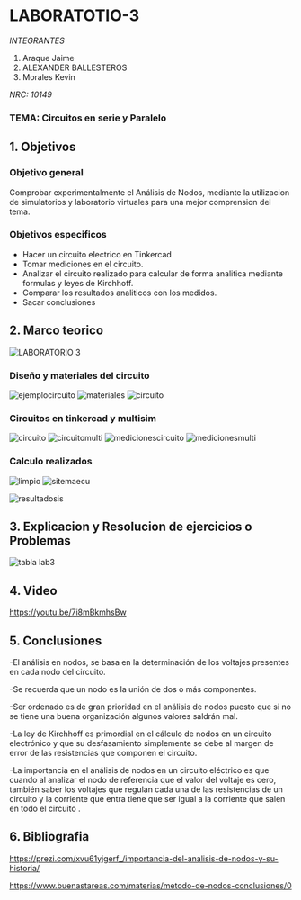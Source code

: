 # LABORATOTIO-3

*INTEGRANTES*

1. Araque Jaime
2. ALEXANDER BALLESTEROS
3. Morales Kevin

*NRC: 10149*
### TEMA: Circuitos en serie y Paralelo


## 1. Objetivos


### Objetivo general
Comprobar experimentalmente el Análisis de Nodos, mediante la utilizacion de simulatorios y laboratorio virtuales para una mejor comprension del tema.



### Objetivos especificos
* Hacer un circuito electrico en Tinkercad
* Tomar mediciones en el circuito.
* Analizar el circuito realizado para calcular de forma analitica mediante formulas y leyes de Kirchhoff.
* Comparar los resultados analiticos con los medidos.
* Sacar conclusiones


## 2. Marco teorico


![LABORATORIO 3](https://user-images.githubusercontent.com/93928146/143964687-5fe8c38c-7e6b-43ec-964c-dd074105c4a4.PNG)



### Diseño y materiales del circuito
![ejemplocircuito](https://user-images.githubusercontent.com/93224166/143963120-d3d6917f-f8cb-4f91-b536-3846ca8dd01b.png)
![materiales](https://user-images.githubusercontent.com/93224166/143963122-76efcdc1-f3a1-4d4b-b647-d93f75a4016c.png)
![circuito](https://user-images.githubusercontent.com/93951775/143691504-4161c3d0-1c25-46c5-ba71-0ea7030d7cdc.JPG)

### Circuitos en tinkercad y multisim
![circuito](https://user-images.githubusercontent.com/93224166/143962964-af1fbd4d-44a0-4f36-a8bc-118f1de140de.png)
![circuitomulti](https://user-images.githubusercontent.com/93224166/143962958-73349d8b-f202-4fee-a23a-8a373c80b2f9.png)
![medicionescircuito](https://user-images.githubusercontent.com/93224166/143962961-8a4b2ac0-93c2-48ce-8d6e-318c835bf46a.png)
![medicionesmulti](https://user-images.githubusercontent.com/93224166/143962962-1e39bc5b-7247-439a-a03a-0ab1dc508258.png)

### Calculo realizados 
![limpio](https://user-images.githubusercontent.com/93951775/143691419-6852c2c4-7ce0-4545-960f-fb5f3aa9178e.JPG)
![sitemaecu](https://user-images.githubusercontent.com/93224166/143964748-3f0ffbab-3ce5-432f-bba6-58ded49cb91b.png)

![resultadosis](https://user-images.githubusercontent.com/93224166/143964747-a3130552-cb96-4cda-9861-3aaf9642e5b5.png)




## 3. Explicacion y Resolucion de ejercicios o Problemas

![tabla lab3](https://user-images.githubusercontent.com/93951775/144067016-3497b9f4-405e-4eef-8e52-8baae2d264d2.JPG)


## 4. Video 
https://youtu.be/7i8mBkmhsBw

## 5. Conclusiones






-El análisis en nodos, se basa en la determinación de los voltajes presentes en cada nodo del circuito.


-Se recuerda que un nodo es la unión de dos o más componentes. 


-Ser ordenado es de gran prioridad en el análisis de nodos puesto que si no se tiene una buena organización algunos valores saldrán mal.


-La ley de Kirchhoff es primordial en el cálculo de nodos en un circuito electrónico y que su desfasamiento simplemente se debe al margen de error de las resistencias que componen el circuito. 


-La importancia en el análisis de  nodos en un circuito eléctrico es que cuando al analizar el nodo de referencia que el valor del voltaje es cero, también saber los voltajes que regulan cada una de las resistencias de un circuito y la corriente que entra tiene que ser igual a la corriente que salen en todo el circuito .
















## 6. Bibliografia


https://prezi.com/xvu61yjgerf_/importancia-del-analisis-de-nodos-y-su-historia/

https://www.buenastareas.com/materias/metodo-de-nodos-conclusiones/0

